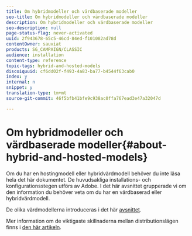 ```yaml
---
title: Om hybridmodeller och värdbaserade modeller
seo-title: Om hybridmodeller och värdbaserade modeller
description: Om hybridmodeller och värdbaserade modeller
seo-description: null
page-status-flag: never-activated
uuid: 2f943678-65c5-46cd-84ed-f101082ad78d
contentOwner: sauviat
products: SG_CAMPAIGN/CLASSIC
audience: installation
content-type: reference
topic-tags: hybrid-and-hosted-models
discoiquuid: cf6dd02f-f493-4a83-ba77-b4544f63cab0
index: y
internal: n
snippet: y
translation-type: tm+mt
source-git-commit: 46f5bfb41bfe9c938ac0ffa767ead3e47a32047d

---
```



# Om hybridmodeller och värdbaserade modeller{#about-hybrid-and-hosted-models}

Om du har en hostingmodell eller hybridvärdmodell behöver du inte läsa hela det här dokumentet. De huvudsakliga installations- och konfigurationsstegen utförs av Adobe. I det här avsnittet grupperade vi om den information du behöver veta om du har en värdbaserad eller hybridvärdmodell.

De olika värdmodellerna introduceras i det här [avsnittet](../../installation/using/hosting-models.md).

Mer information om de viktigaste skillnaderna mellan distributionslägen finns i [den här artikeln](https://helpx.adobe.com/campaign/kb/acc-on-prem-vs-hosted.html).
